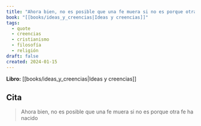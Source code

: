 ```yaml
---
title: "Ahora bien, no es posible que una fe muera si no es porque otra fe ha nacido"
book: "[[books/ideas_y_creencias|Ideas y creencias]]"
tags:
  - quote
  - creencias
  - cristianismo
  - filosofía
  - religión
draft: false
created: 2024-01-15
---
```


**Libro:** [[books/ideas_y_creencias|Ideas y creencias]]

## Cita
> Ahora bien, no es posible que una fe muera si no es porque otra fe ha nacido
